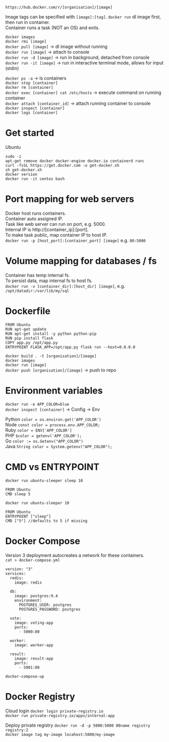 `https://hub.docker.com/r/[organisation]/[image]`

Image tags can be specified with `[image]:[tag]`.
`docker run` dl image first, then run in container.  
Container runs a task (NOT an OS) and exits.

`docker images`  
`docker rmi [image]`  
`docker pull [image]` -> dl image without running  
`docker run [image]` -> attach to console  
`docker run -d [image]` -> run in background, detached from console  
`docker run -it [image]` -> run in interactive terminal mode, allows for input (stdin)  

`docker ps -a` -> ls containers  
`docker stop [container]`  
`docker rm [container]`  
`docker exec [container] cat /etc/hosts` -> execute command on running container  
`docker attach [container_id]` -> attach running container to console  
`docker inspect [container]`  
`docker logs [container]`  

# Get started
Ubuntu
```
sudo -i
apt-get remove docker docker-engine docker.io containerd runc
curl -fsSL https://get.docker.com -o get-docker.sh
sh get-docker.sh
docker version
docker run -it centos bash
```

# Port mapping for web servers
Docker host runs containers.  
Container auto assigned IP.  
Task like web server can run on port, e.g. 5000.  
Internal IP is http://[container_ip]:[port].  
To make task public, map container IP to host IP.  
`docker run -p [host_port]:[container_port] [image]` e.g. `80:5000`  

# Volume mapping for databases / fs
Container has temp internal fs.  
To persist data, map internal fs to host fs.  
`docker run -v [container_dir]:[host_dir] [image]`, e.g. `/opt/datadir:/var/lib/my/sql`  

# Dockerfile
```
FROM Ubuntu
RUN apt-get update
RUN apt-get install -y python python-pip
RUN pip install flask
COPY app.py /opt/app.py
ENTRYPOINT FLASK_APP=/opt/app.py flask run --host=0.0.0.0
```

`docker build . -t [organisation]/[image]`  
`docker images`  
`docker run [image]`  
`docker push [organisation]/[image]`  -> push to repo  

# Environment variables
`docker run -e APP_COLOR=blue`  
`docker inspect [container]` -> Config -> Env  

Python `color = os.environ.get('APP_COLOR')`  
Node `const color = process.env.APP_COLOR;`  
Ruby `color = ENV['APP_COLOR']`  
PHP `$color = getenv('APP_COLOR');`  
Go `color := os.Getenv("APP_COLOR")`  
Java `String color = System.getenv("APP_COLOR");`  

# CMD vs ENTRYPOINT
`docker run ubuntu-sleeper sleep 10`
```
FROM Ubuntu
CMD sleep 5
```
`docker run ubuntu-sleeper 10`
```
FROM Ubuntu
ENTRYPOINT ["sleep"]
CMD ["5"] //defaults to 5 if missing
```

# Docker Compose
Version 3 deployment autocreates a network for these containers.  
`cat > docker-compose.yml`
```
version: "3"
services:
  redis:
    image: redis
  
  db:
    image: postgres:9.4
    environment:
      POSTGRES_USER: postgres
      POSTGRES_PASSWORD: postgres
  
  vote:
    image: voting-app
    ports:
      - 5000:80
  
  worker:
    image: worker-app
  
  result:
    image: result-app
    ports:
      - 5001:80
```

`docker-compose-up`

# Docker Registry
Cloud login
`docker login private-registry.io`  
`docker run private-registry.io/apps/internal-app`  

Deploy private registry
`docker run -d -p 5000:5000 00name registry registry:2`  
`docker image tag my-image locahost:5000/my-image`  
